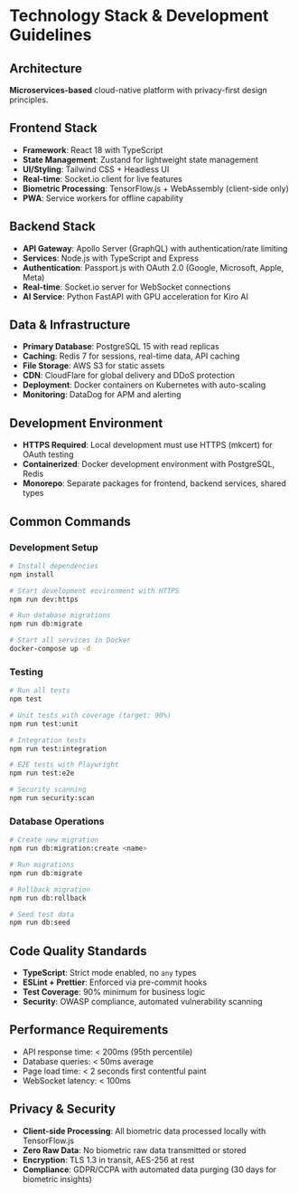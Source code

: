 # Technology Stack & Development Guidelines

## Architecture
**Microservices-based** cloud-native platform with privacy-first design principles.

## Frontend Stack
- **Framework**: React 18 with TypeScript
- **State Management**: Zustand for lightweight state management
- **UI/Styling**: Tailwind CSS + Headless UI
- **Real-time**: Socket.io client for live features
- **Biometric Processing**: TensorFlow.js + WebAssembly (client-side only)
- **PWA**: Service workers for offline capability

## Backend Stack
- **API Gateway**: Apollo Server (GraphQL) with authentication/rate limiting
- **Services**: Node.js with TypeScript and Express
- **Authentication**: Passport.js with OAuth 2.0 (Google, Microsoft, Apple, Meta)
- **Real-time**: Socket.io server for WebSocket connections
- **AI Service**: Python FastAPI with GPU acceleration for Kiro AI

## Data & Infrastructure
- **Primary Database**: PostgreSQL 15 with read replicas
- **Caching**: Redis 7 for sessions, real-time data, API caching
- **File Storage**: AWS S3 for static assets
- **CDN**: CloudFlare for global delivery and DDoS protection
- **Deployment**: Docker containers on Kubernetes with auto-scaling
- **Monitoring**: DataDog for APM and alerting

## Development Environment
- **HTTPS Required**: Local development must use HTTPS (mkcert) for OAuth testing
- **Containerized**: Docker development environment with PostgreSQL, Redis
- **Monorepo**: Separate packages for frontend, backend services, shared types

## Common Commands

### Development Setup
```bash
# Install dependencies
npm install

# Start development environment with HTTPS
npm run dev:https

# Run database migrations
npm run db:migrate

# Start all services in Docker
docker-compose up -d
```

### Testing
```bash
# Run all tests
npm test

# Unit tests with coverage (target: 90%)
npm run test:unit

# Integration tests
npm run test:integration

# E2E tests with Playwright
npm run test:e2e

# Security scanning
npm run security:scan
```

### Database Operations
```bash
# Create new migration
npm run db:migration:create <name>

# Run migrations
npm run db:migrate

# Rollback migration
npm run db:rollback

# Seed test data
npm run db:seed
```

## Code Quality Standards
- **TypeScript**: Strict mode enabled, no `any` types
- **ESLint + Prettier**: Enforced via pre-commit hooks
- **Test Coverage**: 90% minimum for business logic
- **Security**: OWASP compliance, automated vulnerability scanning

## Performance Requirements
- API response time: < 200ms (95th percentile)
- Database queries: < 50ms average
- Page load time: < 2 seconds first contentful paint
- WebSocket latency: < 100ms

## Privacy & Security
- **Client-side Processing**: All biometric data processed locally with TensorFlow.js
- **Zero Raw Data**: No biometric raw data transmitted or stored
- **Encryption**: TLS 1.3 in transit, AES-256 at rest
- **Compliance**: GDPR/CCPA with automated data purging (30 days for biometric insights)